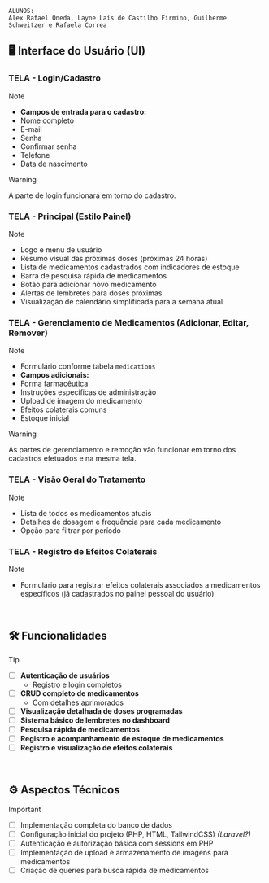 ```
ALUNOS:
Alex Rafael Oneda, Layne Laís de Castilho Firmino, Guilherme Schweitzer e Rafaela Correa
```

## :desktop_computer: Interface do Usuário (UI)

### TELA - Login/Cadastro
>[!NOTE]
>
>- **Campos de entrada para o cadastro:**
>  - Nome completo
>  - E-mail
>  - Senha
>  - Confirmar senha
>  - Telefone
>  - Data de nascimento

>[!WARNING]
>
>A parte de login funcionará em torno do cadastro.

### TELA - Principal (Estilo Painel)
>[!NOTE]
>
>- Logo e menu de usuário
>- Resumo visual das próximas doses (próximas 24 horas)
>- Lista de medicamentos cadastrados com indicadores de estoque
>- Barra de pesquisa rápida de medicamentos
>- Botão para adicionar novo medicamento
>- Alertas de lembretes para doses próximas
>- Visualização de calendário simplificada para a semana atual

### TELA - Gerenciamento de Medicamentos (Adicionar, Editar, Remover)
>[!NOTE]
>
>- Formulário conforme tabela `medications`
>- **Campos adicionais:**
>  - Forma farmacêutica
>  - Instruções específicas de administração
>  - Upload de imagem do medicamento
>  - Efeitos colaterais comuns
>  - Estoque inicial

>[!WARNING]
>
>As partes de gerenciamento e remoção vão funcionar em torno dos cadastros efetuados e na mesma tela.

### TELA - Visão Geral do Tratamento
>[!NOTE]
>
>- Lista de todos os medicamentos atuais
>- Detalhes de dosagem e frequência para cada medicamento
>- Opção para filtrar por período

### TELA - Registro de Efeitos Colaterais
>[!NOTE]
>
>- Formulário para registrar efeitos colaterais associados a medicamentos específicos (já cadastrados no painel pessoal do usuário)

<br>

## :hammer_and_wrench: Funcionalidades

>[!TIP]
>- [ ] **Autenticação de usuários**
>    - Registro e login completos
>- [ ] **CRUD completo de medicamentos**
>    - Com detalhes aprimorados
>- [ ] **Visualização detalhada de doses programadas**
>- [ ] **Sistema básico de lembretes no dashboard**
>- [ ] **Pesquisa rápida de medicamentos**
>- [ ] **Registro e acompanhamento de estoque de medicamentos**
>- [ ] **Registro e visualização de efeitos colaterais**

<br>

## :gear: Aspectos Técnicos

>[!IMPORTANT]
>- [ ] Implementação completa do banco de dados
>- [ ] Configuração inicial do projeto (PHP, HTML, TailwindCSS) _(Laravel?)_
>- [ ] Autenticação e autorização básica com sessions em PHP
>- [ ] Implementação de upload e armazenamento de imagens para medicamentos
>- [ ] Criação de queries para busca rápida de medicamentos
